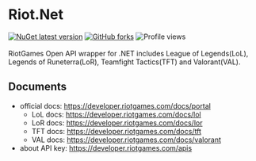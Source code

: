 # Riot.Net
[![NuGet latest version](https://badgen.net/nuget/v/Riot.Lol.Net/latest)](https://nuget.org/packages/Riot.Lol.Net)
[![GitHub forks](https://badgen.net/github/forks/dongbin300/Riot.Net/)](https://GitHub.com/dongbin300/Riot.Net/network/)
![Profile views](https://gpvc.arturio.dev/dongbin300)
<br/><br/>
RiotGames Open API wrapper for .NET includes League of Legends(LoL), Legends of Runeterra(LoR), Teamfight Tactics(TFT) and Valorant(VAL).

## Documents
- official docs: https://developer.riotgames.com/docs/portal
  - LoL docs: https://developer.riotgames.com/docs/lol
  - LoR docs: https://developer.riotgames.com/docs/lor
  - TFT docs: https://developer.riotgames.com/docs/tft
  - VAL docs: https://developer.riotgames.com/docs/valorant
- about API key: https://developer.riotgames.com/apis
